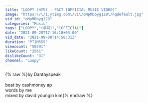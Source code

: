 ```yaml
---
title: "LOOPY (루피) - FACT [OFFICIAL MUSIC VIDEO]"
image: "https:\/\/i.ytimg.com\/vi\/oMpMDbyg128\/hqdefault.jpg"
vid_id: "oMpMDbyg128"
categories: "Music"
tags: ["LOOPY","(루피)","[OFFICIAL"]
date: "2021-09-28T17:16:18+03:00"
vid_date: "2021-09-08T14:58:31Z"
duration: "PT1M55S"
viewcount: "56591"
likeCount: "2561"
dislikeCount: "31"
channel: "Loopy"
---
```

{% raw %}by Dantayspeak<br /><br />beat by cashmoney ap<br />words by me<br />mixed by david youngin kim{% endraw %}
